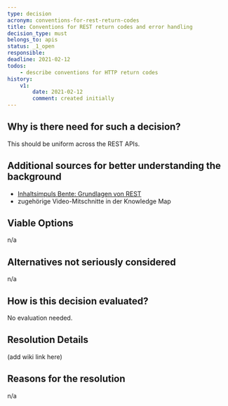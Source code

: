 ```yaml
---
type: decision
acronym: conventions-for-rest-return-codes
title: Conventions for REST return codes and error handling
decision_type: must
belongs_to: apis
status: _1_open
responsible: 
deadline: 2021-02-12
todos: 
    - describe conventions for HTTP return codes
history:
    v1:
        date: 2021-02-12
        comment: created initially
---
```


## Why is there need for such a decision?

This should be uniform across the REST APIs.

## Additional sources for better understanding the background

* [Inhaltsimpuls Bente: Grundlagen von REST](https://ilias.th-koeln.de/goto.php?target=file_1807406_download&client_id=ILIAS_FH_Koeln)
* zugehörige Video-Mitschnitte in der Knowledge Map

## Viable Options

n/a

## Alternatives not seriously considered

n/a

## How is this decision evaluated?

No evaluation needed.

 
## Resolution Details

(add wiki link here)

## Reasons for the resolution

n/a
